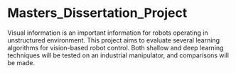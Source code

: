 # Masters_Dissertation_Project
Visual information is an important information for robots operating in unstructured environment. This project aims to evaluate several learning algorithms for vision-based robot control. Both shallow and deep learning techniques will be tested on an industrial manipulator, and comparisons will be made.

